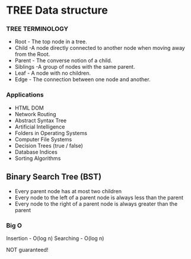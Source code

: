 # TREE Data structure

### TREE TERMINOLOGY

- Root - The top node in a tree.
- Child -A node directly connected to another node when moving away from the Root.
- Parent - The converse notion of a child.
- Siblings -A group of nodes with the same parent.
- Leaf - A node with no children.
- Edge - The connection between one node and another.

### Applications

- HTML DOM
- Network Routing
- Abstract Syntax Tree
- Artificial Intelligence
- Folders in Operating Systems
- Computer File Systems
- Decision Trees (true / false)
- Database Indices
- Sorting Algorithms

## Binary Search Tree (BST)

- Every parent node has at most two children
- Every node to the left of a parent node is always less than the parent
- Every node to the right of a parent node is always greater than the parent

### Big O

Insertion - O(log n)
Searching - O(log n)

NOT guaranteed!